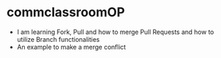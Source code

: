 # commclassroomOP

- I am learning Fork, Pull and how to merge Pull Requests and how to utilize Branch functionalities
- An example to make a merge conflict


